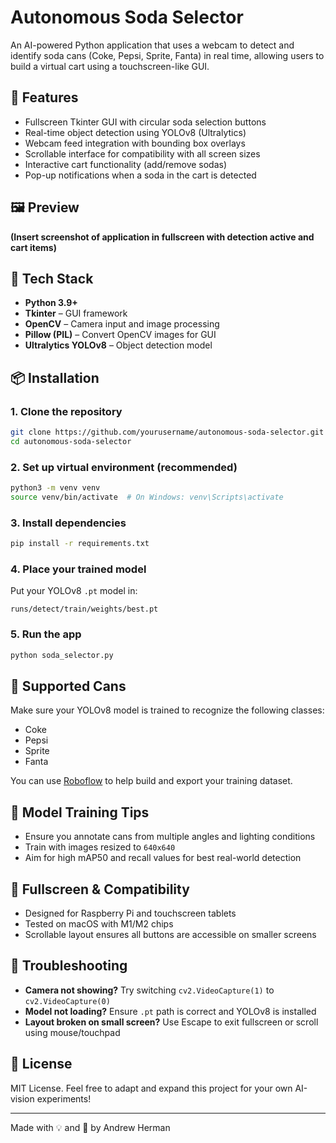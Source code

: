 # Autonomous Soda Selector

An AI-powered Python application that uses a webcam to detect and identify soda cans (Coke, Pepsi, Sprite, Fanta) in real time, allowing users to build a virtual cart using a touchscreen-like GUI.

## 🚀 Features

- Fullscreen Tkinter GUI with circular soda selection buttons
- Real-time object detection using YOLOv8 (Ultralytics)
- Webcam feed integration with bounding box overlays
- Scrollable interface for compatibility with all screen sizes
- Interactive cart functionality (add/remove sodas)
- Pop-up notifications when a soda in the cart is detected

## 🖼️ Preview
**(Insert screenshot of application in fullscreen with detection active and cart items)**

## 🧠 Tech Stack

- **Python 3.9+**
- **Tkinter** – GUI framework
- **OpenCV** – Camera input and image processing
- **Pillow (PIL)** – Convert OpenCV images for GUI
- **Ultralytics YOLOv8** – Object detection model

## 📦 Installation

### 1. Clone the repository
```bash
git clone https://github.com/yourusername/autonomous-soda-selector.git
cd autonomous-soda-selector
```

### 2. Set up virtual environment (recommended)
```bash
python3 -m venv venv
source venv/bin/activate  # On Windows: venv\Scripts\activate
```

### 3. Install dependencies
```bash
pip install -r requirements.txt
```

### 4. Place your trained model
Put your YOLOv8 `.pt` model in:
```
runs/detect/train/weights/best.pt
```

### 5. Run the app
```bash
python soda_selector.py
```

## 📸 Supported Cans
Make sure your YOLOv8 model is trained to recognize the following classes:
- Coke
- Pepsi
- Sprite
- Fanta

You can use [Roboflow](https://roboflow.com) to help build and export your training dataset.

## 🧪 Model Training Tips
- Ensure you annotate cans from multiple angles and lighting conditions
- Train with images resized to `640x640`
- Aim for high mAP50 and recall values for best real-world detection

## 📱 Fullscreen & Compatibility
- Designed for Raspberry Pi and touchscreen tablets
- Tested on macOS with M1/M2 chips
- Scrollable layout ensures all buttons are accessible on smaller screens

## 🔧 Troubleshooting
- **Camera not showing?** Try switching `cv2.VideoCapture(1)` to `cv2.VideoCapture(0)`
- **Model not loading?** Ensure `.pt` path is correct and YOLOv8 is installed
- **Layout broken on small screen?** Use Escape to exit fullscreen or scroll using mouse/touchpad

## 📄 License
MIT License. Feel free to adapt and expand this project for your own AI-vision experiments!

---
Made with 💡 and 🧃 by Andrew Herman


